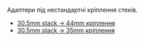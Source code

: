 Адаптери під нестандартні кріплення стеків.

- [30.5mm stack -> 44mm кріплення](https://github.com/dmytr0/glory_to_ukraine/blob/master/stack_mount/44_to_30.5_stack_adapter.stl)
- [30.5mm stack -> 35mm кріплення](https://github.com/dmytr0/glory_to_ukraine/blob/master/stack_mount/30.5_to_35_adapter.stl)
